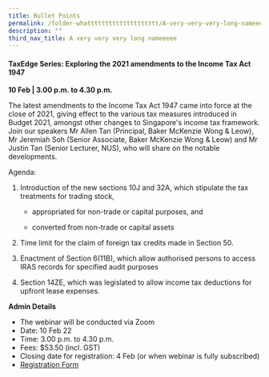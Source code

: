 ```yaml
---
title: Bullet Points
permalink: /folder-whatttttttttttttttttttt/A-very-very-very-long-nameeeee/permalink
description: ""
third_nav_title: A very very very long nameeeee
---
```

<a id="10Feb-ta-id"></a>
#### **TaxEdge Series: Exploring the 2021 amendments to the Income Tax Act 1947**
**10 Feb | 3.00 p.m. to 4.30 p.m.**

The latest amendments to the Income Tax Act 1947 came into force at the close of 2021, giving effect to the various tax measures introduced in Budget 2021, amongst other changes to Singapore's income tax framework. Join our speakers Mr Allen Tan (Principal, Baker McKenzie Wong & Leow), Mr Jeremiah Soh (Senior Associate, Baker McKenzie Wong & Leow) and Mr Justin Tan (Senior Lecturer, NUS), who will share on the notable developments.

Agenda:

1. Introduction of the new sections 10J and 32A, which stipulate the tax treatments for trading stock,

	* appropriated for non-trade or capital purposes, and

	* converted from non-trade or capital assets

2. Time limit for the claim of foreign tax credits made in Section 50.
3. Enactment of Section 6(11B), which allow authorised persons to access IRAS records for specified audit purposes
4. Section 14ZE, which was legislated to allow income tax deductions for upfront lease expenses.

 **Admin Details**

* The webinar will be conducted via Zoom
* Date: 10 Feb 22
* Time: 3.00 p.m. to 4.30 p.m.
* Fees: $53.50 (incl. GST)
* Closing date for registration: 4 Feb (or when webinar is fully subscribed)
* [Registration Form](https://form.gov.sg/61e4e65e0d073a0012657ff7)